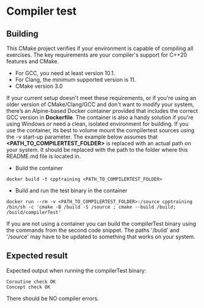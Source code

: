 # Compiler test
## Building
This CMake project verifies if your environment is capable of compiling all exercises. The key requirements are your compiler's support for C++20 features and CMake.

- For GCC, you need at least version 10.1.
- For Clang, the minimum supported version is 11.
- CMake version 3.0

If your current setup doesn't meet these requirements, or if you're using an older version of CMake/Clang/GCC and don't want to modify your system, there’s an Alpine-based Docker container provided
that includes the correct GCC version in **Dockerfile**. The container is also a handy solution if you're using Windows or need a clean, isolated environment for building.
If you use the container, its best to volume mount the compilertest sources using the -v start-up parameter.
The example below assumes that **<PATH_TO_COMPILERTEST_FOLDER>** is replaced with an actual path on your system. It should be replaced with the path to the folder where this README.md file is located in.
- Build the container
```
docker build -t cpptraining <PATH_TO_COMPILERTEST_FOLDER>
```
- Build and run the test binary in the container
```
docker run --rm -v <PATH_TO_COMPILERTEST_FOLDER>:/source cpptraining /bin/sh -c 'cmake -B /build -S /source ; cmake --build /build; /build/compilerTest'
```
If you are not using a container you can build the compilerTest binary using the commands from the second code snippet. The paths '/build' and '/source' may have to be updated to something
that works on your system.
## Expected result
Expected output when running the compilerTest binary:
```
Coroutine check OK
Concept check OK
```
There should be NO compiler errors.

